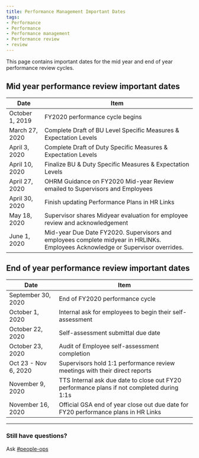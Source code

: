 ```yaml
---
title: Performance Management Important Dates
tags:
- Performance
- Performance
- Performance management
- Performance review
- review
---
```


This page contains important dates for the mid year and end of year performance review cycles.

## Mid year performance review important dates

Date | Item
-------|-------
October 1, 2019 | FY2020 performance cycle begins
March 27, 2020 | Complete Draft of BU Level Specific Measures & Expectation Levels
April 3, 2020 | Complete Draft of Duty Specific Measures & Expectation Levels
April 10, 2020 | Finalize BU & Duty Specific Measures & Expectation Levels
April 27, 2020 | OHRM Guidance on FY2020 Mid-year Review emailed to Supervisors and Employees
April 30, 2020 | Finish updating Performance Plans in HR Links
May 18, 2020 | Supervisor shares Midyear evaluation for employee review and acknowledgement
June 1, 2020 | Mid-year Due Date FY2020. Supervisors and employees complete midyear in HRLINKs.  Employees Acknowledge or Supervisor overrides.

## End of year performance review important dates

Date | Item
-------|-------
September 30, 2020 | End of FY2020 performance cycle
October 1, 2020 | Internal ask for employees to begin their self-assessment
October 22, 2020 | Self-assessment submittal due date
October 23, 2020 | Audit of Employee self-assessment completion
Oct 23 - Nov 6, 2020 | Supervisors hold 1:1 performance review meetings with their direct reports
November 9, 2020 | TTS Internal ask due date to close out FY20 performance plans if not completed during 1:1s
November 16, 2020 | Official GSA end of year close out due date for FY20 performance plans in HR Links

--------------------------------------------------------------------------------

### Still have questions?

Ask [#people-ops](https://gsa-tts.slack.com/messages/people-ops)
